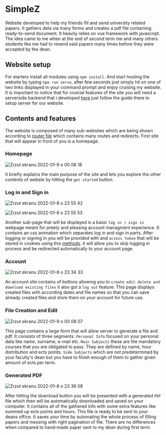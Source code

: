 # SimpleZ
Website developed to help my friends fill and send university related papers. It gathers data via many forms and creates a pdf file containing ready-to-send document. It heavily relies on vue framework with javascript. The idea came to me when at the end of second term me and many others students like me had to resend said papers many times before they were accepted by the dean.

## Website setup
For starters install all modules using ```npm install```. And start hosting the website by typing ```npm run serve```, after few seconds just simply hit on one of two links displayed in your command prompt and enjoy cruising my website. It is important to notice that for cruicial features of the site you will need a serverside backend that i developed [here](https://github.com/krzysiou/SimpleZ-api) just follow the guide there to setup server for our website.

## Contents and features
The website is composed of many sub-websites which are being shown according to [router file](./src/router/index.js) which contains many routes and redirects. First site that will appear in front of you is a homepage.

### Homepage

![Zrzut ekranu 2022-01-9 o 00 06 18](https://user-images.githubusercontent.com/60892747/148662891-dad318ca-3596-4b37-8d34-09f123712866.png)

It briefly explains the main purpose of the site and lets you explore the other contents of webste by hitting the ```get started``` button.

### Log in and Sign in

![Zrzut ekranu 2022-01-8 o 23 55 42](https://user-images.githubusercontent.com/60892747/148662615-f6413c37-6158-4bca-9886-fc10a401cd64.png)

![Zrzut ekranu 2022-01-8 o 23 55 53](https://user-images.githubusercontent.com/60892747/148662616-d849f641-c862-4e64-9927-3fcfdc5df4c0.png)


Another sub-page that will be displayed is a basic ```log in / sign in``` webpage meant for preety and pleasing account managment experience. It contains an css animation which separates log in and sign in parts. After logging or signing in you will be provided with and ```access token``` that will be stored in cookies using this [methods](./src/utils/cookies.js). it will allow you to skip logging in process and be redirected automatically to your account page.

### Account

![Zrzut ekranu 2022-01-8 o 23 34 33](https://user-images.githubusercontent.com/60892747/148662794-22f6e9d4-128e-4e9a-9a0d-c86d9ace1881.png)

An account site contains of buttons allowing you to ```create edit delete and download existing files``` it also got a ```log out``` feature. This page displays created files with according dates and file names so that you can save already created files and store them on your account for future use.

### File Creation and Edit

![Zrzut ekranu 2022-01-9 o 00 08 07](https://user-images.githubusercontent.com/60892747/148662933-bc4da814-be2e-4ca8-8be0-128127f16d93.png)

This page contains a large form that will allow server to generate a file and pdf. It consists of three segments. ```Personal Info``` focused on your personal data like name, surname, e-mail etc. ```Main Subjects``` these are the mandatory courses that you are obligated to pass. They are defined by name, hour distribution and ects points. ```Side Subjects``` which are not predetermined by your faculty's dean but you have to finish enough of them to gather given amount of ects per term.

### Generated PDF

![Zrzut ekranu 2022-01-8 o 23 36 08](https://user-images.githubusercontent.com/60892747/148663094-0ac66893-639c-4ee4-8541-f2bd1a4681b3.png)

After hitting the download button you will be presented with a generated ```PDF``` file which then will be automatically downloaded and saved on your computer. It contains all of the gathered info with some extra features like summed up ects points and hours. This file is ready to be sent to your deans office. It saves your time by automating the whole process of filling papers and messing with right pagination of file. There are no differences when compared to hand-made paper sent to my dean during first term.

